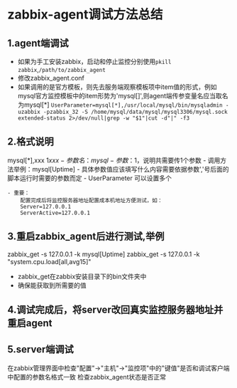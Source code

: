 # zabbix-agent调试方法总结

## 1.agent端调试

- 如果为手工安装zabbix，启动和停止监控分别使用`pkill zabbix`,`/path/to/zabbix_agent`
- 修改zabbix_agent.conf
- 如果调用的是官方模板，则先去服务端观察模板项中item值的形式，例如mysql官方监控模板中的item形势为'mysql[]',则agent端传参变量名应当取名为mysql[*]
`UserParameter=mysql[*],/usr/local/mysql/bin/mysqladmin -uzabbix -pzabbix_32 -S /home/mysql/data/mysql/mysql3306/mysql.sock extended-status 2>/dev/null|grep -w "$1"|cut -d"|" -f3`

## 2.格式说明

mysql[*],xxx $1 xxx
    - 参数名：mysql
    - 参数：$1，说明共需要传1个参数
    - 调用方法举例：mysql[Uptime]
    - 具体参数值应该填写什么内容需要依据参数','号后面的脚本运行时需要的参数而定
    - UserParameter 可以设置多个

    - 重要：
        配置完成后将监控服务器地址配置成本机地址方便测试，如：
        Server=127.0.0.1
        ServerActive=127.0.0.1

## 3.重启zabbix_agent后进行测试,举例

zabbix_get -s 127.0.0.1 -k mysql[Uptime]
zabbix_get -s 127.0.0.1 -k "system.cpu.load[all,avg15]"

- zabbix_get在zabbix安装目录下的bin文件夹中
- 确保能获取到所需要的值

## 4.调试完成后，将server改回真实监控服务器地址并重启agent

## 5.server端调试

在zabbix管理界面中检查"配置"->"主机"->"监控项"中的"键值"是否和调试客户端中配置的参数名格式一致
检查zabbix_agent状态是否正常
